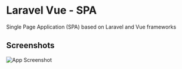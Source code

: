 # Laravel Vue - SPA

Single Page Application (SPA) based on Laravel and Vue frameworks

## Screenshots

![App Screenshot](https://www.dropbox.com/s/cgfbqw2s14dc8hz/tree_minimalism_bw_132704_1920x1080.jpg?dl=0)